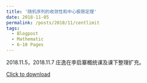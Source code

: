 ```yaml
---
title: '随机序列的收敛性和中心极限定理'
date: 2018-11-05
permalink: /posts/2018/11/centlimit
tags:
  - Blogpost
  - Mathematic
  - 6-10 Pages
---
```


2018.11.5，2018.11.7 庄逸在李启寨概统课及课下整理扩充。

[Click to download](/files/blog/181105centlimit.pdf)

